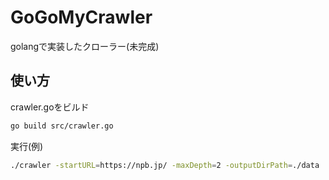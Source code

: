 # GoGoMyCrawler
golangで実装したクローラー(未完成)

## 使い方
crawler.goをビルド
```bash
go build src/crawler.go
```
実行(例)
```bash
./crawler -startURL=https://npb.jp/ -maxDepth=2 -outputDirPath=./data
```